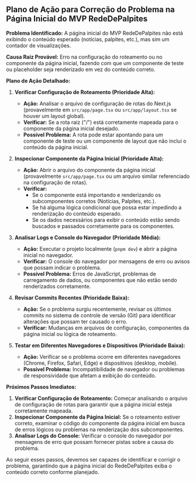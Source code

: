 ## Plano de Ação para Correção do Problema na Página Inicial do MVP RedeDePalpites

**Problema Identificado:** A página inicial do MVP RedeDePalpites não está exibindo o conteúdo esperado (notícias, palpites, etc.), mas sim um contador de visualizações.

**Causa Raiz Provável:** Erro na configuração do roteamento ou no componente da página inicial, fazendo com que um componente de teste ou placeholder seja renderizado em vez do conteúdo correto.

**Plano de Ação Detalhado:**

1.  **Verificar Configuração de Roteamento (Prioridade Alta):**
    *   **Ação:** Analisar o arquivo de configuração de rotas do Next.js (provavelmente em `src/app/page.tsx` ou `src/app/layout.tsx` se houver um layout global).
    *   **Verificar:** Se a rota raiz ("/") está corretamente mapeada para o componente da página inicial desejado.
    *   **Possível Problema:** A rota pode estar apontando para um componente de teste ou um componente de layout que não inclui o conteúdo da página inicial.

2.  **Inspecionar Componente da Página Inicial (Prioridade Alta):**
    *   **Ação:** Abrir o arquivo do componente da página inicial (provavelmente `src/app/page.tsx` ou um arquivo similar referenciado na configuração de rotas).
    *   **Verificar:**
        *   Se o componente está importando e renderizando os subcomponentes corretos (Notícias, Palpites, etc.).
        *   Se há alguma lógica condicional que possa estar impedindo a renderização do conteúdo esperado.
        *   Se os dados necessários para exibir o conteúdo estão sendo buscados e passados corretamente para os componentes.

3.  **Analisar Logs e Console do Navegador (Prioridade Média):**
    *   **Ação:** Executar o projeto localmente (`pnpm dev`) e abrir a página inicial no navegador.
    *   **Verificar:** O console do navegador por mensagens de erro ou avisos que possam indicar o problema.
    *   **Possível Problema:** Erros de JavaScript, problemas de carregamento de dados, ou componentes que não estão sendo renderizados corretamente.

4.  **Revisar Commits Recentes (Prioridade Baixa):**
    *   **Ação:** Se o problema surgiu recentemente, revisar os últimos commits no sistema de controle de versão (Git) para identificar alterações que possam ter causado o erro.
    *   **Verificar:** Mudanças em arquivos de configuração, componentes da página inicial ou lógica de roteamento.

5.  **Testar em Diferentes Navegadores e Dispositivos (Prioridade Baixa):**
    *   **Ação:** Verificar se o problema ocorre em diferentes navegadores (Chrome, Firefox, Safari, Edge) e dispositivos (desktop, mobile).
    *   **Possível Problema:** Incompatibilidade de navegador ou problemas de responsividade que afetam a exibição do conteúdo.

**Próximos Passos Imediatos:**

1.  **Verificar Configuração de Roteamento:** Começar analisando o arquivo de configuração de rotas para garantir que a página inicial esteja corretamente mapeada.
2.  **Inspecionar Componente da Página Inicial:** Se o roteamento estiver correto, examinar o código do componente da página inicial em busca de erros lógicos ou problemas na renderização dos subcomponentes.
3.  **Analisar Logs do Console:** Verificar o console do navegador por mensagens de erro que possam fornecer pistas sobre a causa do problema.

Ao seguir esses passos, devemos ser capazes de identificar e corrigir o problema, garantindo que a página inicial do RedeDePalpites exiba o conteúdo correto conforme planejado.
